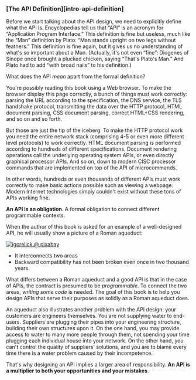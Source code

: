### [The API Definition][intro-api-definition]

Before we start talking about the API design, we need to explicitly define what the API is. Encyclopedias tell us that “API” is an acronym for “Application Program Interface.” This definition is fine but useless, much like the “Man” definition by Plato: “Man stands upright on two legs without feathers.” This definition is fine again, but it gives us no understanding of what's so important about a Man. (Actually, it's not even “fine”: Diogenes of Sinope once brought a plucked chicken, saying “That's Plato's Man.” And Plato had to add “with broad nails” to his definition.)

What does the API *mean* apart from the formal definition?

You're possibly reading this book using a Web browser. To make the browser display this page correctly, a bunch of things must work correctly: parsing the URL according to the specification, the DNS service, the TLS handshake protocol, transmitting the data over the HTTP protocol, HTML document parsing, CSS document parsing, correct HTML+CSS rendering, and so on and so forth.

But those are just the tip of the iceberg. To make the HTTP protocol work you need the entire network stack (comprising 4-5 or even more different level protocols) to work correctly. HTML document parsing is performed according to hundreds of different specifications. Document rendering operations call the underlying operating system APIs, or even directly graphical processor APIs. And so on, down to modern CISC processor commands that are implemented on top of the API of microcommands.

In other words, hundreds or even thousands of different APIs must work correctly to make basic actions possible such as viewing a webpage. Modern Internet technologies simply couldn't exist without these tons of APIs working fine.

**An API is an obligation**. A formal obligation to connect different programmable contexts.

When the author of this book is asked for an example of a well-designed API, he will usually show a picture of a Roman aqueduct:

[![igorelick @ pixabay](/img/pont-du-gard.jpg "The Pont-du-Gard aqueduct. Built in the 1st century AD")](https://pixabay.com/photos/pont-du-gard-france-aqueduct-bridge-3909998/)
  * It interconnects two areas
  * Backward compatibility has not been broken even once in two thousand years.

What differs between a Roman aqueduct and a good API is that in the case of APIs, the contract is presumed to be *programmable*. To connect the two areas, *writing some code* is needed. The goal of this book is to help you design APIs that serve their purposes as solidly as a Roman aqueduct does.

An aqueduct also illustrates another problem with the API design: your customers are engineers themselves. You are not supplying water to end-users. Suppliers are plugging their pipes into your engineering structure, building their own structures upon it. On the one hand, you may provide access to water to many more people through them, not spending your time plugging each individual house into your network. On the other hand, you can't control the quality of suppliers' solutions, and you are to blame every time there is a water problem caused by their incompetence.

That's why designing an API implies a larger area of responsibility. **An API is a multiplier to both your opportunities and your mistakes**.
